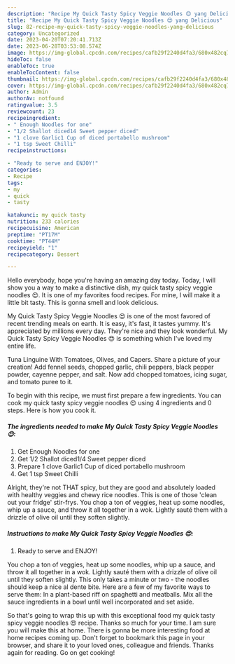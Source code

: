 ```yaml
---
description: "Recipe My Quick Tasty Spicy Veggie Noodles 😍 yang Delicious"
title: "Recipe My Quick Tasty Spicy Veggie Noodles 😍 yang Delicious"
slug: 82-recipe-my-quick-tasty-spicy-veggie-noodles-yang-delicious
category: Uncategorized
date: 2023-04-20T07:20:41.713Z
date: 2023-06-28T03:53:08.574Z
image: https://img-global.cpcdn.com/recipes/cafb29f2240d4fa3/680x482cq70/my-quick-tasty-spicy-veggie-noodles-recipe-main-photo.jpg
hideToc: false
enableToc: true
enableTocContent: false
thumbnail: https://img-global.cpcdn.com/recipes/cafb29f2240d4fa3/680x482cq70/my-quick-tasty-spicy-veggie-noodles-recipe-main-photo.jpg
cover: https://img-global.cpcdn.com/recipes/cafb29f2240d4fa3/680x482cq70/my-quick-tasty-spicy-veggie-noodles-recipe-main-photo.jpg
author: Admin
authorAv: notfound
ratingvalue: 3.5
reviewcount: 23
recipeingredient:
- " Enough Noodles for one"
- "1/2 Shallot diced14 Sweet pepper diced"
- "1 clove Garlic1 Cup of diced portabello mushroom"
- "1 tsp Sweet Chilli"
recipeinstructions:

- "Ready to serve and ENJOY!"
categories:
- Recipe
tags:
- my
- quick
- tasty

katakunci: my quick tasty 
nutrition: 233 calories
recipecuisine: American
preptime: "PT17M"
cooktime: "PT44M"
recipeyield: "1"
recipecategory: Dessert

---
```



Hello everybody, hope you're having an amazing day today. Today, I will show you a way to make a distinctive dish, my quick tasty spicy veggie noodles 😍. It is one of my favorites food recipes. For mine, I will make it a little bit tasty. This is gonna smell and look delicious.

My Quick Tasty Spicy Veggie Noodles 😍 is one of the most favored of recent trending meals on earth. It is easy, it's fast, it tastes yummy. It's appreciated by millions every day. They're nice and they look wonderful. My Quick Tasty Spicy Veggie Noodles 😍 is something which I've loved my entire life.

Tuna Linguine With Tomatoes, Olives, and Capers. Share a picture of your creation! Add fennel seeds, chopped garlic, chili peppers, black pepper powder, cayenne pepper, and salt. Now add chopped tomatoes, icing sugar, and tomato puree to it.


To begin with this recipe, we must first prepare a few ingredients. You can cook my quick tasty spicy veggie noodles 😍 using 4 ingredients and 0 steps. Here is how you cook it.

<!--inarticleads1-->

##### The ingredients needed to make My Quick Tasty Spicy Veggie Noodles 😍:

1. Get  Enough Noodles for one
1. Get 1/2 Shallot diced1/4 Sweet pepper diced
1. Prepare 1 clove Garlic1 Cup of diced portabello mushroom
1. Get 1 tsp Sweet Chilli


Alright, they&#39;re not THAT spicy, but they are good and absolutely loaded with healthy veggies and chewy rice noodles. This is one of those &#39;clean out your fridge&#39; stir-frys. You chop a ton of veggies, heat up some noodles, whip up a sauce, and throw it all together in a wok. Lightly sauté them with a drizzle of olive oil until they soften slightly. 

<!--inarticleads2-->

##### Instructions to make My Quick Tasty Spicy Veggie Noodles 😍:


1. Ready to serve and ENJOY!

You chop a ton of veggies, heat up some noodles, whip up a sauce, and throw it all together in a wok. Lightly sauté them with a drizzle of olive oil until they soften slightly. This only takes a minute or two - the noodles should keep a nice al dente bite. Here are a few of my favorite ways to serve them: In a plant-based riff on spaghetti and meatballs. Mix all the sauce ingredients in a bowl until well incorporated and set aside. 

So that's going to wrap this up with this exceptional food my quick tasty spicy veggie noodles 😍 recipe. Thanks so much for your time. I am sure you will make this at home. There is gonna be more interesting food at home recipes coming up. Don't forget to bookmark this page in your browser, and share it to your loved ones, colleague and friends. Thanks again for reading. Go on get cooking!
